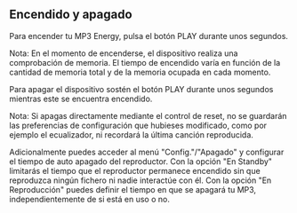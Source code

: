 ## Encendido y apagado

Para encender tu MP3 Energy, pulsa el botón PLAY durante unos segundos.

Nota: En el momento de encenderse, el dispositivo realiza una comprobación de memoria. El tiempo de encendido varía en función de la cantidad de memoria total y de la memoria ocupada en cada momento.

Para apagar el dispositivo sostén el botón PLAY durante unos segundos mientras este se encuentra encendido.

Nota: Si apagas directamente mediante el control de reset, no se guardarán las preferencias de configuración que hubieses modificado, como por ejemplo el ecualizador, ni recordará la última canción reproducida.

Adicionalmente puedes acceder al menú "Config."/"Apagado" y configurar el tiempo de auto apagado del reproductor. Con la opción "En Standby" limitarás el tiempo que el reproductor permanece encendido sin que reproduzca ningún fichero ni nadie interactúe con él. Con la opción "En Reproducción" puedes definir el tiempo en que se apagará tu MP3, independientemente de si está en uso o no.
